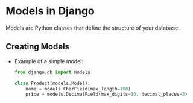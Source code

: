 # Models in Django

Models are Python classes that define the structure of your database.

## Creating Models
- Example of a simple model:
  ```python
  from django.db import models

  class Product(models.Model):
      name = models.CharField(max_length=100)
      price = models.DecimalField(max_digits=10, decimal_places=2)

